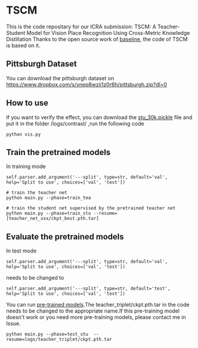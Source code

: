 # TSCM
This is the code repositary for our ICRA submission: TSCM: A Teacher-Student Model for Vision Place Recognition Using Cross-Metric Knowledge Distillation
Thanks to the open source work of [baseline](https://github.com/ramdrop/stun), the code of TSCM is based on it.
## Pittsburgh Dataset
You can download the pittsburgh dataset on https://www.dropbox.com/s/ynep8wzii1z0r6h/pittsburgh.zip?dl=0
## How to use
If you want to verify the effect, you can download the [stu_30k.pickle](https://www.dropbox.com/scl/fi/2rad0vkf0fd2v9er10g2v/stu_30k.pickle?rlkey=b04iygbqlsspt1upkr9jjyjaj&dl=0) file and put it in the folder /logs/contrast/ ,run the following code
```shell
python vis.py
```

## Train the pretrained models
In training mode
```shell
self.parser.add_argument('---split', type=str, default='val', help='Split to use', choices=['val', 'test'])
```
```shell
# train the teacher net
python main.py --phase=train_tea

# train the student net supervised by the pretrained teacher net
python main.py --phase=train_stu --resume=[teacher_net_xxx/ckpt_best.pth.tar]
```
## Evaluate the pretrained models
In test mode
```shell
self.parser.add_argument('---split', type=str, default='val', help='Split to use', choices=['val', 'test'])
```
 needs to be changed to 
 ```shell
self.parser.add_argument('---split', type=str, default='test', help='Split to use', choices=['val', 'test'])
```
You can run [pre-trained models](https://www.dropbox.com/scl/fo/c7why2nf82gn1ffv6dsr7/h?rlkey=7ariswrhfecaezjh0xz40599i&dl=0).The teacher_triplet/ckpt.pth.tar in the code needs to be changed to the appropriate name.If this pre-training model doesn't work or you need more pre-training models, please contact me in Issue.
```shell
python main.py --phase=test_stu	 --resume=logs/teacher_triplet/ckpt.pth.tar
```
